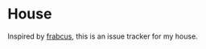 House
=====

Inspired by [frabcus](https://github.com/frabcus/house), this is an issue tracker for my house.
